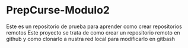 # PrepCurse-Modulo2
Este es un repositorio de prueba para aprender como crear repositorios remotos 
Este proyecto se trata de como crear un repositorio remoto en github y como clonarlo a nustra red local para modificarlo en gitbash 